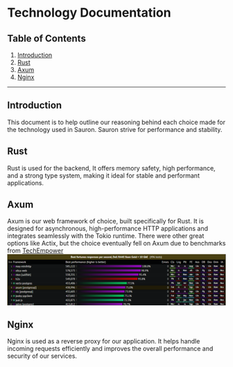 # Technology Documentation

## Table of Contents
1. [Introduction](#introduction)
2. [Rust](#rust)
3. [Axum](#axum)
4. [Nginx](#nginx)

---

## Introduction
This document is to help outline our reasoning behind each choice made for the technology used in Sauron.
Sauron strive for performance and stability. 

## Rust
Rust is used for the backend, It offers memory safety, high performance, and a strong type system, making it ideal for stable and performant applications.

## Axum
Axum is our web framework of choice, built specifically for Rust. It is designed for asynchronous, high-performance HTTP applications and integrates seamlessly with the Tokio runtime.
There were other great options like Actix, but the choice eventually fell on Axum due to benchmarks from [TechEmpower](https://www.techempower.com/benchmarks/#hw=ph&test=fortune&section=data-r22)
![Image showing axum rank 6 on a web framework benchmark](./images/Axum%20Benchmark.png)



## Nginx
Nginx is used as a reverse proxy for our application. It helps handle incoming requests efficiently and improves the overall performance and security of our services.




